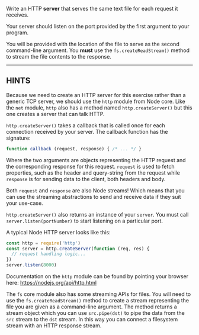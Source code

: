 Write an HTTP **server** that serves the same text file for each request it receives.

Your server should listen on the port provided by the first argument to your program.

You will be provided with the location of the file to serve as the second command-line argument. You **must** use the `fs.createReadStream()` method to stream the file contents to the response.

----------------------------------------------------------------------
## HINTS

Because we need to create an HTTP server for this exercise rather than a generic TCP server, we should use the `http` module from Node core. Like the `net` module, `http` also has a method named `http.createServer()` but this one creates a server that can talk HTTP.

`http.createServer()` takes a callback that is called once for each connection received by your server. The callback function has the signature:

```js
function callback (request, response) { /* ... */ }
```

Where the two arguments are objects representing the HTTP request and the corresponding response for this request. `request` is used to fetch properties, such as the header and query-string from the request while `response` is for sending data to the client, both headers and body.

Both `request` and `response` are also Node streams! Which means that you can use the streaming abstractions to send and receive data if they suit your use-case.

`http.createServer()` also returns an instance of your `server`. You must call `server.listen(portNumber)` to start listening on a particular port.

A typical Node HTTP server looks like this:

```js
const http = require('http')
const server = http.createServer(function (req, res) {
  // request handling logic...
})
server.listen(8000)
```

Documentation on the `http` module can be found by pointing your browser here:
  https://nodejs.org/api/http.html

The `fs` core module also has some streaming APIs for files. You will need to use the `fs.createReadStream()` method to create a stream representing the file you are given as a command-line argument. The method returns a stream object which you can use `src.pipe(dst)` to pipe the data from the `src` stream to the `dst` stream. In this way you can connect a filesystem stream with an HTTP response stream.

